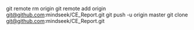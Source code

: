 git remote rm origin
git remote add origin git@github.com:mindseek/CE_Report.git
git push -u origin master
git clone git@github.com:mindseek/CE_Report.git

